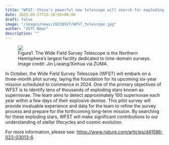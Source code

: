 ```yaml
---
title: "WFST: China’s powerful new telescope will search for exploding stars"
date: 2023-09-27T15:16:55+08:00
draft: false
image: "/images/news/20230927/WFST_telescope.jpg"
author: "USTC News"
description: ""
---
```


<figure>
<img src="/images/news/20230927/WFST_telescope.jpg"/>

<figcaption>Figure1. The Wide Field Survey Telescope is the Northern Hemisphere’s largest facility dedicated to time-domain surveys.</figcaption>
<figcaption> Image credit: Jin Liwang/Xinhua via ZUMA.</figcaption>
</figure>


In October, the Wide Field Survey Telescope (WFST) will embark on a three-month pilot survey, laying the foundation for its upcoming six-year mission scheduled to commence in 2024. One of the primary objectives of WFST is to identify tens of thousands of exploding stars known as supernovae. The team aims to detect approximately 100 supernovae each year within a few days of their explosive demise. This pilot survey will provide invaluable experience and data for the team to refine the survey process and prepare for the forthcoming long-term mission. By searching for these exploding stars, WFST will make significant contributions to our understanding of stellar lifecycles and cosmic evolution.

For more information, please see: https://www.nature.com/articles/d41586-023-03013-6.

